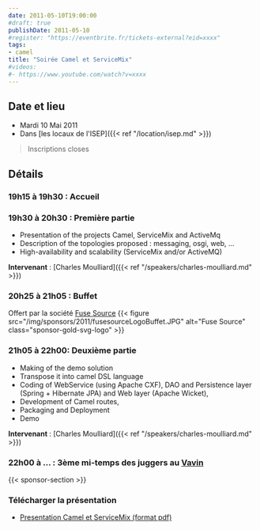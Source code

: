 ```yaml
---
date: 2011-05-10T19:00:00
#draft: true
publishDate: 2011-05-10
#register: "https://eventbrite.fr/tickets-external?eid=xxxx"
tags:
- camel
title: "Soirée Camel et ServiceMix"
#videos:
#- https://www.youtube.com/watch?v=xxxx
---
```


## Date et lieu

* Mardi 10 Mai 2011
* Dans [les locaux de l'ISEP]({{< ref "/location/isep.md" >}})

> Inscriptions closes

## Détails

### 19h15 à 19h30 : Accueil

### 19h30 à 20h30 : Première partie

* Presentation of the projects Camel, ServiceMix and ActiveMq
* Description of the topologies proposed : messaging, osgi, web, ...
* High-availability and scalability (ServiceMix and/or ActiveMQ)

**Intervenant** : [Charles Moulliard]({{< ref "/speakers/charles-moulliard.md" >}})

### 20h25 à 21h05 : Buffet

Offert par la société [Fuse Source](http://fusesource.com/)
{{< figure src="/img/sponsors/2011/fusesourceLogoBuffet.JPG" alt="Fuse Source" class="sponsor-gold-svg-logo" >}}

### 21h05 à 22h00: Deuxième partie

* Making of the demo solution
* Transpose it into camel DSL language
* Coding of WebService (using Apache CXF), DAO and Persistence layer (Spring + Hibernate JPA) and Web layer (Apache Wicket),
* Development of Camel routes,
* Packaging and Deployment
* Demo

**Intervenant** : [Charles Moulliard]({{< ref "/speakers/charles-moulliard.md" >}})

### 22h00 à ... : 3ème mi-temps des juggers au [Vavin](https://www.google.com/maps/dir//48.84398,2.330533/@48.8439685,2.2603067,12z)

{{< sponsor-section >}}

### Télécharger la présentation

* [Presentation Camel et ServiceMix (format pdf)](FuseSource-ParisJug-10052011.pdf)

